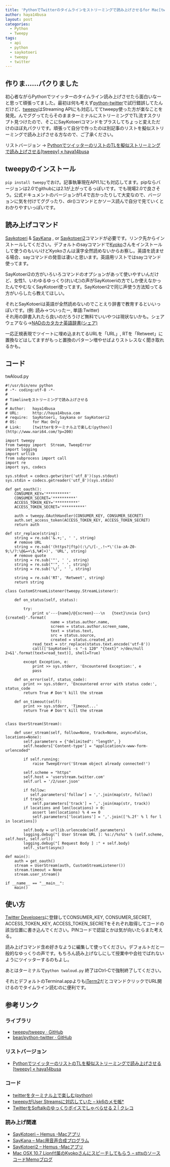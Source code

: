 ```yaml
---
title: 'PythonでTwitterのタイムラインをストリーミングで読み上げさせるfor Mac[tweepy]'
author: haya14busa
layout: post
categories:
  - Python
  - Tweepy
tags:
  - api
  - python
  - saykotoeri
  - tweepy
  - twitter
---
```

## 作りま……パクりました

初心者ながらPythonでツイッターのタイムライン読み上げさせたら面白いなーと思って頑張ってました。最初は何も考えず[python-twitter][1]で試行錯誤してたんだけど、[tweepy][2]はStreaming APIにも対応しててtweepy使った方が楽なことを発見。んでググってたらそのままターミナルにストリーミングでTL流すスクリプト見つけたので、そこにSayKotoeriコマンドをプラスしてちょっと変えただけのほぼ丸パクリです。頑張って自分で作ったのは別記事のリストを擬似ストリーミングで読み上げさせる方なので、ご了承ください。

リストバージョン -> [PythonでツイッターのリストのTLを擬似ストリーミングで読み上げさせる[tweepy] « haya14busa][3]

## tweepyのインストール

`pip install tweepy`でおけ。記事執筆現在API1.1にも対応してます。pipならバージョンは2.0でgithubには2.1が上がってるっぽいです。でも現場2.0で良さそう。公式ドキュメントのバージョンが1.4で古かったりして大変なので、バージョンに気を付けてググったり、dir()コマンドとかソース読んで自分で見ていくとわかりやすいっぽいです。

## 読み上げコマンド

[Saykotoeri][4] & [SayKana][5] , or [Saykotoeri2][6]コマンドが必要です。リンク先からインストールしてください。デフォルトのsayコマンドで[Kyoko][7]さんをインストールして使うのもいいけどKyokoさんは漢字全然読めないからお察し。英語を読ませる場合、sayコマンドの発音は凄いと思います。英語用リストではsayコマンド使ってます。

SayKotoeri2の方がいろいろコマンドのオプションがあって使いやすいんだけど、女性1、いわゆるゆっくり(れいむ)の声がSayKotoeriの方でしか使えなかったんでやむなくSayKotoeri使ってます。SayKotoeri2で同じ声使う方法知ってる方がいらしたら教えてほしい。

それとSayKotoeriは英語が全然読めないのでことえり辞書で教育するといいっぽいです。(例: 読み->ついったー, 単語:Twitter)  
それ用の辞書入れたら良いのだろうけど無料でいいやつは現状ないかも。シェアウェアなら->[NADのカタカナ英語辞書(シェア)][8]

一応正規表現でツイートに埋め込まれてるURLを「URL」, RTを「Retweet」に置換などはしてますがもっと置換のパターン増やせばよりストレスなく聞き取れるかも。

## コード

twAloud.py

    #!/usr/bin/env python
    # -*- coding:utf-8 -*-
    #
    # Timelineをストリーミングで読み上げさせる
    # 
    # Author:   haya14busa
    # URL:      http://haya14busa.com
    # require:  SayKotoeri, Saykana or SayKotoeri2
    # OS:       for Mac Only
    # Link:     [twitterをターミナル上で楽しむ(python)](http://www.nari64.com/?p=200)
    
    import tweepy
    from tweepy import  Stream, TweepError
    import logging
    import urllib
    from subprocess import call
    import re
    import sys, codecs
    
    sys.stdout = codecs.getwriter('utf_8')(sys.stdout)
    sys.stdin = codecs.getreader('utf_8')(sys.stdin)
    
    def get_oauth():
        CONSUMER_KEY='**********'
        CONSUMER_SECRET='**********'
        ACCESS_TOKEN_KEY='**********'
        ACCESS_TOKEN_SECRET='**********'
    
        auth = tweepy.OAuthHandler(CONSUMER_KEY, CONSUMER_SECRET)
        auth.set_access_token(ACCESS_TOKEN_KEY, ACCESS_TOKEN_SECRET)
        return auth
    
    def str_replace(string):
        string = re.sub('&.+;', ' ', string)
        # remove URL
        string = re.sub('(https?|ftp)(:\/\/[-_.!~*\'()a-zA-Z0-9;\/?:\@&=+\$,%#]+)', 'URL', string)
        # remove quote
        string = re.sub('"', ' ', string)
        string = re.sub("'", ' ', string)
        string = re.sub('\/', ' ', string)
    
        string = re.sub('RT', 'Retweet', string)
        return string
    
    class CustomStreamListener(tweepy.StreamListener):
    
        def on_status(self, status):
    
            try:
                print u'---{name}/@{screen}---\n   {text}\nvia {src} {created}'.format(
                        name = status.author.name,
                        screen = status.author.screen_name,
                        text = status.text,
                        src = status.source,
                        created = status.created_at)
                read_text = str_replace(status.text.encode('utf-8'))
                call(['SayKotoeri -s "-s 120" "{text}" >/dev/null 2>&1'.format(text=read_text)], shell=True)
    
            except Exception, e:
                print >> sys.stderr, 'Encountered Exception:', e
                pass
    
        def on_error(self, status_code):
            print >> sys.stderr, 'Encountered error with status code:', status_code
            return True # Don't kill the stream
    
        def on_timeout(self):
            print >> sys.stderr, 'Timeout...'
            return True # Don't kill the stream
    
    
    class UserStream(Stream):
    
        def user_stream(self, follow=None, track=None, async=False, locations=None):
            self.parameters = {"delimited": "length", }
            self.headers['Content-type'] = "application/x-www-form-urlencoded"
    
            if self.running:
                raise TweepError('Stream object already connected!')
    
            self.scheme = "https"
            self.host = 'userstream.twitter.com'
            self.url = '/2/user.json'
    
            if follow:
               self.parameters['follow'] = ','.join(map(str, follow))
            if track:
                self.parameters['track'] = ','.join(map(str, track))
            if locations and len(locations) > 0:
                assert len(locations) % 4 == 0
                self.parameters['locations'] = ','.join(['%.2f' % l for l in locations])
    
            self.body = urllib.urlencode(self.parameters)
            logging.debug("[ User Stream URL ]: %s://%s%s" % (self.scheme, self.host, self.url))
            logging.debug("[ Request Body ] :" + self.body)
            self._start(async)
    
    def main():
        auth = get_oauth()
        stream = UserStream(auth, CustomStreamListener())
        stream.timeout = None
        stream.user_stream()
    
    if __name__ == "__main__":
        main()
    

## 使い方

[Twitter Developers][9]に登録してCONSUMER\_KEY, CONSUMER\_SECRET, ACCESS\_TOKEN\_KEY, ACCESS\_TOKEN\_SECRETをそれぞれ取得してコードの該当位置に書き込んでください。PINコードで認証とかは気が向いたらまた考える。

読み上げコマンド含め好きなように編集して使ってください。デフォルトだと一般的なゆっくりの声です。もちろん読み上げなしにして授業中や会社でばれないようにツイッターするのもよし。

あとはターミナルで`python twaloud.py` 終了はCtrl-Cで強制終了してください。

それとデフォルトのTerminal.appよりも[iTerm2][10]だとコマンドクリックでURL開けるのでタイムライン読むのに便利です。

## 参考リンク

### ライブラリ

*   [tweepy/tweepy · GitHub][11]
*   [bear/python-twitter · GitHub][12]

### リストバージョン

*   [PythonでツイッターのリストのTLを擬似ストリーミングで読み上げさせる[tweepy] « haya14busa][3]

### コード

*   [twitterをターミナル上で楽しむ(python)][13]
*   [tweepyがUser Streamsに対応していた &#8211; kk6のメモ帳*][14]
*   [TwitterをSoftalkのゆっくりボイスでしゃべらせる 2 | クレコ][15]

### 読み上げ関連

*   [SayKotoeri &#8211; Hemus -Macアプリ][16]
*   [SayKana &#8211; Mac用音声合成プログラム][17]
*   [SayKotoeri2 &#8211; Hemus -Macアプリ][18]
*   [Mac OSX 10.7 Lion付属のKyokoさんにスピーチしてもらう &#8211; sttsのソースコードMemoブログ][19]

 [1]: (https://github.com/bear/python-twitter)
 [2]: (https://github.com/tweepy/tweepy)
 [3]: http://haya14busa.com/tweepy-read-aloud-list-tl/
 [4]: (https://sites.google.com/site/nicohemus/home/saykotoeri)
 [5]: (http://www.a-quest.com/quickware/saykana/)
 [6]: (https://sites.google.com/site/nicohemus/home/saykotoeri2)
 [7]: (http://stts.hatenablog.com/entry/20110724/1311513263)
 [8]: http://nadroom.dousetsu.com/download/download_katakana_share.html
 [9]: https://dev.twitter.com/
 [10]: (http://www.iterm2.com/#/section/home)
 [11]: https://github.com/tweepy/tweepy
 [12]: https://github.com/bear/python-twitter
 [13]: http://www.nari64.com/?p=200
 [14]: http://kk6.hateblo.jp/entry/20110817/1313564125
 [15]: http://creco.net/2009/07/17/softalk_twitter_to_bring_out_slowly_in_a_voice_of/
 [16]: https://sites.google.com/site/nicohemus/home/saykotoeri
 [17]: http://www.a-quest.com/quickware/saykana/
 [18]: https://sites.google.com/site/nicohemus/home/saykotoeri2
 [19]: http://stts.hatenablog.com/entry/20110724/1311513263

